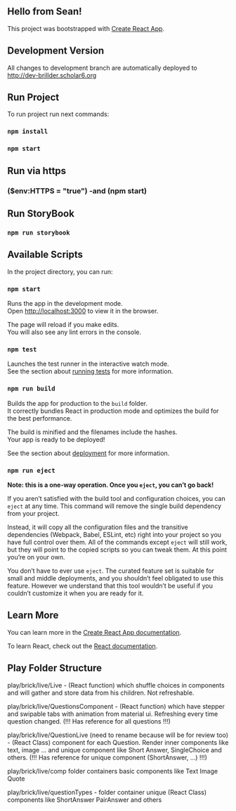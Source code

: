 ## Hello from Sean!

This project was bootstrapped with [Create React App](https://github.com/facebook/create-react-app).

## Development Version
All changes to development branch are automatically deployed to http://dev-brillder.scholar6.org

## Run Project


To run project run next commands:

### `npm install`
### `npm start`

## Run via https

### ($env:HTTPS = "true") -and (npm start)

## Run StoryBook

### `npm run storybook`

## Available Scripts

In the project directory, you can run:

### `npm start`

Runs the app in the development mode.<br />
Open [http://localhost:3000](http://localhost:3000) to view it in the browser.

The page will reload if you make edits.<br />
You will also see any lint errors in the console.

### `npm test`

Launches the test runner in the interactive watch mode.<br />
See the section about [running tests](https://facebook.github.io/create-react-app/docs/running-tests) for more information.

### `npm run build`

Builds the app for production to the `build` folder.<br />
It correctly bundles React in production mode and optimizes the build for the best performance.

The build is minified and the filenames include the hashes.<br />
Your app is ready to be deployed!

See the section about [deployment](https://facebook.github.io/create-react-app/docs/deployment) for more information.

### `npm run eject`

**Note: this is a one-way operation. Once you `eject`, you can’t go back!**

If you aren’t satisfied with the build tool and configuration choices, you can `eject` at any time. This command will remove the single build dependency from your project.

Instead, it will copy all the configuration files and the transitive dependencies (Webpack, Babel, ESLint, etc) right into your project so you have full control over them. All of the commands except `eject` will still work, but they will point to the copied scripts so you can tweak them. At this point you’re on your own.

You don’t have to ever use `eject`. The curated feature set is suitable for small and middle deployments, and you shouldn’t feel obligated to use this feature. However we understand that this tool wouldn’t be useful if you couldn’t customize it when you are ready for it.

## Learn More

You can learn more in the [Create React App documentation](https://facebook.github.io/create-react-app/docs/getting-started).

To learn React, check out the [React documentation](https://reactjs.org/).

## Play Folder Structure

play/brick/live/Live - (React function) which shuffle choices in components and will gather and store data from his children. Not refreshable.

play/brick/live/QuestionsComponent - (React function) which have stepper and swipable tabs with animation from material ui. Refreshing every time question changed.
(!!! Has reference for all questions !!!)

play/brick/live/QuestionLive (need to rename because will be for review too) - (React Class) component for each Question. Render inner components like text, image ... and unique component like Short Answer, SingleChoice and others.
(!!! Has reference for unique component (ShortAnswer, ...) !!!)

play/brick/live/comp folder containers basic components like Text Image Quote

play/brick/live/questionTypes - folder container unique (React Class) components like ShortAnswer PairAnswer and others